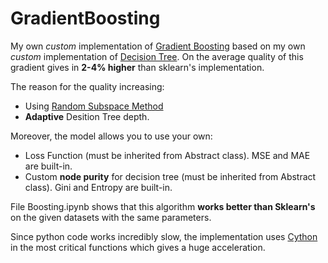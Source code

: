# GradientBoosting

My own *custom* implementation of [Gradient Boosting](http://www.ccs.neu.edu/home/vip/teach/MLcourse/4_boosting/slides/gradient_boosting.pdf) based on my own *custom* implementation of [Decision Tree](https://en.wikipedia.org/wiki/Decision_tree). On the average quality of this gradient gives in **2-4% higher** than sklearn's implementation.

The reason for the quality increasing:
* Using [Random Subspace Method](https://en.wikipedia.org/wiki/Random_subspace_method)
* **Adaptive** Desition Tree depth.

Moreover, the model allows you to use your own: 
* Loss Function (must be inherited from Abstract class). MSE and MAE are built-in.
* Custom **node purity** for decision tree (must be inherited from Abstract class). Gini and Entropy are built-in.

File Boosting.ipynb shows that this algorithm **works better than Sklearn's** on the given datasets with the same parameters.

Since python code works incredibly slow, the implementation uses [Cython](http://cython.org/) in the most critical functions which gives a huge acceleration.
